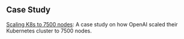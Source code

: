 ## Case Study

[Scaling K8s to 7500 nodes](https://openai.com/index/scaling-kubernetes-to-7500-nodes/): A case study on how OpenAI scaled their Kubernetes cluster to 7500 nodes.
